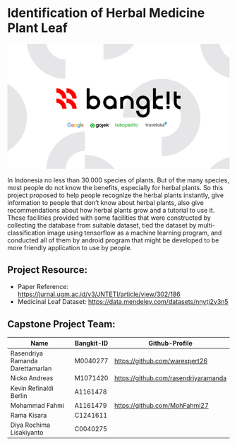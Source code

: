# Identification of Herbal Medicine Plant Leaf
<p align="center">
  <img src="https://github.com/MohFahmi27/Identification-of-Herbal-Medicine-Plant-Leaf/blob/main/bangkit_banner.png">
</p>

In Indonesia no less than 30.000 species of plants. But of the many species, most people do not know the benefits, especially for herbal plants. So this project proposed to help people recognize the herbal plants instantly, give information to people that don’t know about herbal plants, also give recommendations about how herbal plants grow and a tutorial to use it. These facilities provided with some facilities that were constructed by collecting the database from suitable dataset, tied the dataset by multi-classification image using tensorflow as a machine learning program, and conducted all of them by android program that might be developed to be more friendly application to use by people. 

## Project Resource: 
- Paper Reference: https://jurnal.ugm.ac.id/v3/JNTETI/article/view/302/186
- Medicinal Leaf Dataset: https://data.mendeley.com/datasets/nnytj2v3n5

## Capstone Project Team: 
| Name | Bangkit-ID | Github-Profile |
| ------ | ------ | ------ | 
| Rasendriya Ramanda Darettamarlan  | M0040277  | https://github.com/warexpert26 |
| Nicko Andreas  | M1071420  | https://github.com/rasendriyaramanda |
| Kevin Refinaldi Berlin | A1161478  |
| Mohammad Fahmi | A1161479 | https://github.com/MohFahmi27 |
| Rama Kisara | C1241611 |
| Diya Rochima Lisakiyanto  | C0040275 | 
